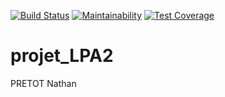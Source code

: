 [![Build Status](https://travis-ci.org/yaman0/projet_LPA2.svg?branch=master)](https://travis-ci.org/yaman0/projet_LPA2)
[![Maintainability](https://api.codeclimate.com/v1/badges/760fa6fd3b4c4d4b5946/maintainability)](https://codeclimate.com/github/yaman0/projet_LPA2/maintainability)
[![Test Coverage](https://api.codeclimate.com/v1/badges/760fa6fd3b4c4d4b5946/test_coverage)](https://codeclimate.com/github/yaman0/projet_LPA2/test_coverage)
# projet_LPA2
PRETOT Nathan
